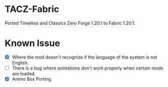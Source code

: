 # TACZ-Fabric
Ported Timeless and Classics Zero Forge 1.20.1 to Fabric 1.20.1.

# Known Issue
- [X] Where the mod doesn't recognize if the language of the system is not English.<br>
- [ ] There is a bug where animations don't work properly when certain mods are loaded.<br>
- [X] Ammo Box Porting.<br>
